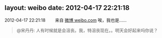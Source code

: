 layout: weibo
date: 2012-04-17 22:21:18
---
2012-04-17 22:21:18  &nbsp;&nbsp;&nbsp;&nbsp;&nbsp;&nbsp; 来自 <a href="http://weibo.com/" rel="nofollow">微博 weibo.com</a>
唉，我也是……
>  @宋丹丹: 人有时候就是会沮丧。我，特沮丧现在。。明天会好起来吗你说？ ​​​
